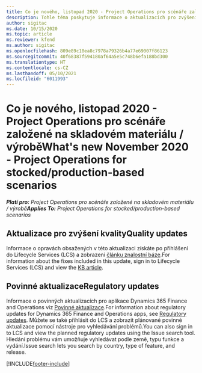 ```yaml
---
title: Co je nového, listopad 2020 - Project Operations pro scénáře založené na skladovém materiálu / výrobě
description: Tohle téma poskytuje informace o aktualizacích pro zvýšení kvality, které jsou k dispozici ve verzi Project Operations z listopadu 2020 pro scénáře založené na skladovém materiálu / výrobě.
author: sigitac
ms.date: 10/15/2020
ms.topic: article
ms.reviewer: kfend
ms.author: sigitac
ms.openlocfilehash: 809e89c10ea8c7978a79326b4a77e69007f86123
ms.sourcegitcommit: 40f68387f594180af64a5e5c748b6efa188bd300
ms.translationtype: HT
ms.contentlocale: cs-CZ
ms.lasthandoff: 05/10/2021
ms.locfileid: "6011993"
---
```

# <a name="whats-new-november-2020---project-operations-for-stockedproduction-based-scenarios"></a><span data-ttu-id="5e4ee-103">Co je nového, listopad 2020 - Project Operations pro scénáře založené na skladovém materiálu / výrobě</span><span class="sxs-lookup"><span data-stu-id="5e4ee-103">What's new November 2020 - Project Operations for stocked/production-based scenarios</span></span>

<span data-ttu-id="5e4ee-104">_**Platí pro:** Project Operations pro scénáře založené na skladovém materiálu / výrobě_</span><span class="sxs-lookup"><span data-stu-id="5e4ee-104">_**Applies To:** Project Operations for stocked/production-based scenarios_</span></span>

## <a name="quality-updates"></a><span data-ttu-id="5e4ee-105">Aktualizace pro zvýšení kvality</span><span class="sxs-lookup"><span data-stu-id="5e4ee-105">Quality updates</span></span>

<span data-ttu-id="5e4ee-106">Informace o opravách obsažených v této aktualizaci získáte po přihlášení do Lifecycle Services (LCS) a zobrazení [článku znalostní báze](https://fix.lcs.dynamics.com/Issue/Details?bugId=488609&amp;dbType=3&amp;qc=8251e8e1d5e2386de850599926c1adc3fec8e2ba25308036d22cdfe0a1c28fc7).</span><span class="sxs-lookup"><span data-stu-id="5e4ee-106">For information about the fixes included in this update, sign in to Lifecycle Services (LCS) and view the [KB article](https://fix.lcs.dynamics.com/Issue/Details?bugId=488609&amp;dbType=3&amp;qc=8251e8e1d5e2386de850599926c1adc3fec8e2ba25308036d22cdfe0a1c28fc7).</span></span>

## <a name="regulatory-updates"></a><span data-ttu-id="5e4ee-107">Povinné aktualizace</span><span class="sxs-lookup"><span data-stu-id="5e4ee-107">Regulatory updates</span></span>

<span data-ttu-id="5e4ee-108">Informace o povinných aktualizacích pro aplikace Dynamics 365 Finance and Operations viz [Povinné aktualizace](/dynamics365/finance/localizations/regulatory-updates).</span><span class="sxs-lookup"><span data-stu-id="5e4ee-108">For information about regulatory updates for Dynamics 365 Finance and Operations apps, see [Regulatory updates](/dynamics365/finance/localizations/regulatory-updates).</span></span> <span data-ttu-id="5e4ee-109">Můžete se také přihlásit do LCS a zobrazit plánované povinné aktualizace pomocí nástroje pro vyhledávání problémů.</span><span class="sxs-lookup"><span data-stu-id="5e4ee-109">You can also sign in to LCS and view the planned regulatory updates using the Issue search tool.</span></span> <span data-ttu-id="5e4ee-110">Hledání problému vám umožňuje vyhledávat podle země, typu funkce a vydání.</span><span class="sxs-lookup"><span data-stu-id="5e4ee-110">Issue search lets you search by country, type of feature, and release.</span></span>


[!INCLUDE[footer-include](../../includes/footer-banner.md)]